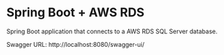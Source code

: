 # Spring Boot + AWS RDS

Spring Boot application that connects to a AWS RDS SQL Server database.

Swagger URL: http://localhost:8080/swagger-ui/